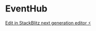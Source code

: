 # EventHub

[Edit in StackBlitz next generation editor ⚡️](https://stackblitz.com/~/github.com/DivyaDaram8/EventHub)